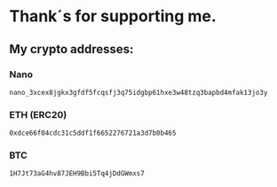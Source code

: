 # Thank´s for supporting me.

## My crypto addresses:

### Nano
```ssh
nano_3xcex8jgkx3gfdf5fcqsfj3q75idgbp61hxe3w48tzq3bapbd4mfak13jo3y
```

### ETH (ERC20)
```ssh
0xdce66f04cdc31c5ddf1f6652276721a3d7b0b465
```

### BTC
```ssh
1H7Jt73aG4hv87JEH9Bbi5Tq4jDdGWmxs7
```
